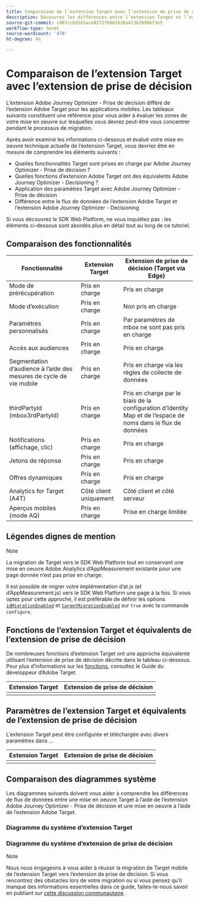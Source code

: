 ```yaml
---
title: Comparaison de l’extension Target avec l’extension de prise de décision
description: Découvrez les différences entre l’extension Target et l’extension de prise de décision, notamment les fonctionnalités, les fonctions, les paramètres et le flux de données.
source-git-commit: c907ccb9163ace8272f6881638a41362090bf3e5
workflow-type: tm+mt
source-wordcount: '470'
ht-degree: 4%

---
```


# Comparaison de l’extension Target avec l’extension de prise de décision

L’extension Adobe Journey Optimizer - Prise de décision diffère de l’extension Adobe Target pour les applications mobiles. Les tableaux suivants constituent une référence pour vous aider à évaluer les zones de votre mise en oeuvre sur lesquelles vous devrez peut-être vous concentrer pendant le processus de migration.

Après avoir examiné les informations ci-dessous et évalué votre mise en oeuvre technique actuelle de l’extension Target, vous devriez être en mesure de comprendre les éléments suivants :

- Quelles fonctionnalités Target sont prises en charge par Adobe Journey Optimizer - Prise de décision ?
- Quelles fonctions d’extension Adobe Target ont des équivalents Adobe Journey Optimizer - Decisioning ?
- Application des paramètres Target avec Adobe Journey Optimizer - Prise de décision
- Différence entre le flux de données de l’extension Adobe Target et l’extension Adobe Journey Optimizer - Decisioning

Si vous découvrez le SDK Web Platform, ne vous inquiétez pas : les éléments ci-dessous sont abordés plus en détail tout au long de ce tutoriel.

## Comparaison des fonctionnalités

| Fonctionnalité | Extension Target | Extension de prise de décision (Target via Edge) |
|---|---|---|
| Mode de prérécupération | Pris en charge | Pris en charge |
| Mode d’exécution | Pris en charge | Non pris en charge |
| Paramètres personnalisés | Pris en charge | Par paramètres de mbox ne sont pas pris en charge |
| Accès aux audiences | Pris en charge | Pris en charge |
| Segmentation d’audience à l’aide des mesures de cycle de vie mobile | Pris en charge | Pris en charge via les règles de collecte de données |
| thirdPartyId (mbox3rdPartyId) | Pris en charge | Pris en charge par le biais de la configuration d’Identity Map et de l’espace de noms dans le flux de données |
| Notifications (affichage, clic) | Pris en charge | Pris en charge |
| Jetons de réponse | Pris en charge | Pris en charge |
| Offres dynamiques | Pris en charge | Pris en charge |
| Analytics for Target (A4T) | Côté client uniquement | Côté client et côté serveur |
| Aperçus mobiles (mode AQ) | Pris en charge | Prise en charge limitée |



## Légendes dignes de mention

>[!NOTE]
>
>La migration de Target vers le SDK Web Platform tout en conservant une mise en oeuvre Adobe Analytics d’AppMeasurement existante pour une page donnée n’est pas prise en charge.
>
> Il est possible de migrer votre implémentation d’at.js (et d’AppMeasurement.js) vers le SDK Web Platform une page à la fois. Si vous optez pour cette approche, il est préférable de définir les options [`idMigrationEnabled`](https://experienceleague.adobe.com/docs/experience-platform/edge/fundamentals/configuring-the-sdk.html#id-migration-enabled) et [`targetMigrationEnabled`](https://experienceleague.adobe.com/docs/experience-platform/edge/fundamentals/configuring-the-sdk.html#targetMigrationEnabled) sur `true` avec la commande `configure`.

## Fonctions de l’extension Target et équivalents de l’extension de prise de décision

De nombreuses fonctions d’extension Target ont une approche équivalente utilisant l’extension de prise de décision décrite dans le tableau ci-dessous. Pour plus d’informations sur les [fonctions](https://developer.adobe.com/target/implement/client-side/atjs/atjs-functions/atjs-functions/), consultez le Guide du développeur d’Adobe Target.

| Extension Target | Extension de prise de décision |
| --- | --- | 
| |  |

## Paramètres de l’extension Target et équivalents de l’extension de prise de décision

L’extension Target peut être configurée et téléchargée avec divers paramètres dans ...

| Extension Target | Extension de prise de décision |
| --- | --- | 
| |  |


## Comparaison des diagrammes système

Les diagrammes suivants doivent vous aider à comprendre les différences de flux de données entre une mise en oeuvre Target à l’aide de l’extension Adobe Journey Optimizer - Prise de décision et une mise en oeuvre à l’aide de l’extension Adobe Target.

### Diagramme du système d’extension Target



### Diagramme du système d’extension de prise de décision




>[!NOTE]
>
>Nous nous engageons à vous aider à réussir la migration de Target mobile de l’extension Target vers l’extension de prise de décision. Si vous rencontrez des obstacles lors de votre migration ou si vous pensez qu’il manque des informations essentielles dans ce guide, faites-le-nous savoir en publiant sur [cette discussion communautaire](https://experienceleaguecommunities.adobe.com/t5/adobe-experience-platform-data/tutorial-discussion-migrate-target-from-at-js-to-web-sdk/m-p/575587#M463).
